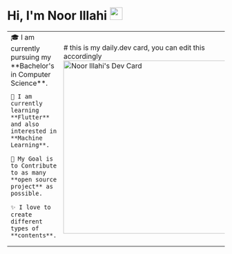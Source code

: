 # Hi, I'm Noor Illahi <img src="https://github.com/TheDudeThatCode/TheDudeThatCode/blob/master/Assets/Hi.gif" width="29px">

<table>
<tr>
  <td valign="center">
    🎓 I am currently pursuing my **Bachelor's in Computer Science**.
    
    🌱 I am currently learning **Flutter** and also interested in **Machine Learning**.
    
    🎯 My Goal is to Contribute to as many **open source project** as possible.
    
    ✨ I love to create different types of **contents**.
<td >
# this is my daily.dev card, you can edit this accordingly
    <a href="https://app.daily.dev/ujjannoorillahi"><img src="https://api.daily.dev/devcards/6aac2b0afe6f4a07b859335bb359896a.png?r=2jd" width="400" alt="Noor Illahi's Dev Card"/></a>
  </td>
</tr>
</table>
